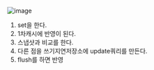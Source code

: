 ![image](https://user-images.githubusercontent.com/108928206/191757935-01a96614-c860-4d01-854c-e134155b2cec.png)

1. set을 한다.
2. 1차캐시에 반영이 된다.
3. 스냅샷과 비교를 한다.
4. 다른 점을 쓰기지연저장소에 update쿼리를 만든다.
5. flush를 하면 반영
